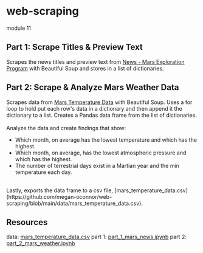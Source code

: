 # web-scraping
module 11

## Part 1: Scrape Titles & Preview Text
Scrapes the news titles and preview text from [News - Mars Exploration Program](https://static.bc-edx.com/data/web/mars_news/index.html) with Beautiful Soup and stores in a list of dictionaries.

## Part 2: Scrape & Analyze Mars Weather Data
Scrapes data from [Mars Temperature Data](https://static.bc-edx.com/data/web/mars_facts/temperature.html) with Beautiful Soup. Uses a for loop to hold put each row's data in a dictionary and then append it the dictionary to a list. Creates a Pandas data frame from the list of dictionaries.</br>
</br>
Analyze the data and create findings that show:
- Which month, on average has the lowest temperature and which has the highest.
- Which month, on average, has the lowest atmospheric pressure and which has the highest.
- The number of terrestrial days exist in a Martian year and the min temperature each day.
</br>
Lastly, exports the data frame to a csv file, [mars_temperature_data.csv](https://github.com/megan-oconnor/web-scraping/blob/main/data/mars_temperature_data.csv).

## Resources
data: [mars_temperature_data.csv](https://github.com/megan-oconnor/web-scraping/blob/main/data/mars_temperature_data.csv)
part 1: [part_1_mars_news.ipynb](https://github.com/megan-oconnor/web-scraping/blob/main/part_1_mars_news.ipynb)
part 2: [part_2_mars_weather.ipynb](https://github.com/megan-oconnor/web-scraping/blob/main/part_2_mars_weather.ipynb)
